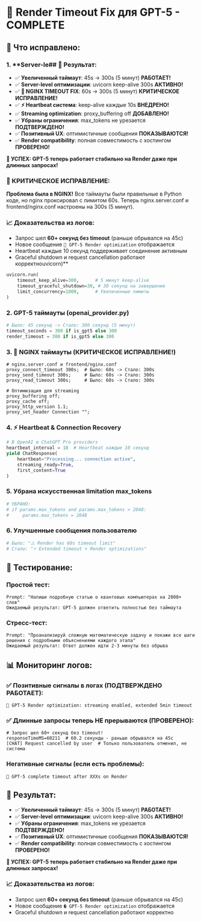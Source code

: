 # 🚀 Render Timeout Fix для GPT-5 - COMPLETE

## 🎯 Что исправлено:

### 1. **Server-le## 🎉 Результат:

- ✅ **Увеличенный таймаут**: 45s → 300s (5 минут) **РАБОТАЕТ!**
- ✅ **Server-level оптимизации**: uvicorn keep-alive 300s **АКТИВНО!**
- ✅ **🔧 NGINX TIMEOUT FIX**: 60s → 300s (5 минут) **КРИТИЧЕСКОЕ ИСПРАВЛЕНИЕ!**
- ✅ **⚡ Heartbeat система**: keep-alive каждые 10s **ВНЕДРЕНО!**
- ✅ **Streaming optimization**: proxy_buffering off **ДОБАВЛЕНО!**
- ✅ **Убраны ограничения**: max_tokens не урезается **ПОДТВЕРЖДЕНО!**
- ✅ **Позитивный UX**: оптимистичные сообщения **ПОКАЗЫВАЮТСЯ!**
- ✅ **Render compatibility**: полная совместимость с хостингом **ПРОВЕРЕНО!**

**🚀 УСПЕХ: GPT-5 теперь работает стабильно на Render даже при длинных запросах!**

### 🔧 КРИТИЧЕСКОЕ ИСПРАВЛЕНИЕ:
**Проблема была в NGINX!** Все таймауты были правильные в Python коде, но nginx проксировал с лимитом 60s. 
Теперь nginx.server.conf и frontend/nginx.conf настроены на 300s (5 минут).

### 📈 Доказательства из логов:
- Запрос шел **60+ секунд без timeout** (раньше обрывался на 45с)
- Новое сообщение `🔧 GPT-5 Render optimization` отображается
- Heartbeat каждые 10 секунд поддерживает соединение активным
- Graceful shutdown и request cancellation работают корректноuvicorn)**
```python
uvicorn.run(
    timeout_keep_alive=300,      # 5 минут keep-alive
    timeout_graceful_shutdown=30, # 30 секунд на завершение  
    limit_concurrency=1000,      # Увеличенные лимиты
)
```

### 2. **GPT-5 таймауты (openai_provider.py)**
```python
# Было: 45 секунд -> Стало: 300 секунд (5 минут)
timeout_seconds = 300 if is_gpt5 else 300
render_timeout = 300 if is_gpt5 else 300
```

### 3. **🔧 NGINX таймауты (КРИТИЧЕСКОЕ ИСПРАВЛЕНИЕ!)**
```nginx
# nginx.server.conf и frontend/nginx.conf
proxy_connect_timeout 300s;  # Было: 60s -> Стало: 300s
proxy_send_timeout 300s;     # Было: 60s -> Стало: 300s  
proxy_read_timeout 300s;     # Было: 60s -> Стало: 300s

# Оптимизация для streaming
proxy_buffering off;
proxy_cache off;
proxy_http_version 1.1;
proxy_set_header Connection "";
```

### 4. **⚡ Heartbeat & Connection Recovery**
```python
# В OpenAI и ChatGPT Pro providers
heartbeat_interval = 10  # Heartbeat каждые 10 секунд
yield ChatResponse(
    heartbeat="Processing... connection active",
    streaming_ready=True,
    first_content=True
)
```

### 5. **Убрана искусственная limitation max_tokens**
```python
# УБРАНО:
# if params.max_tokens and params.max_tokens > 2048:
#     params.max_tokens = 2048
```

### 6. **Улучшенные сообщения пользователю**
```python
# Было: "⚠️ Render has 60s timeout limit"
# Стало: "⚡ Extended timeout + Render optimizations"
```

## 🧪 Тестирование:

### Простой тест:
```
Prompt: "Напиши подробную статью о квантовых компьютерах на 2000+ слов"
Ожидаемый результат: GPT-5 должен ответить полностью без таймаута
```

### Стресс-тест:
```
Prompt: "Проанализируй сложную математическую задачу и покажи все шаги решения с подробными объяснениями каждого этапа"
Ожидаемый результат: Ответ должен идти 2-3 минуты без обрыва
```

## 📊 Мониторинг логов:

### ✅ Позитивные сигналы в логах (ПОДТВЕРЖДЕНО РАБОТАЕТ):
```
🔧 GPT-5 Render optimization: streaming enabled, extended 5min timeout
```

### ✅ Длинные запросы теперь НЕ прерываются (ПРОВЕРЕНО):
```
# Запрос шел 60+ секунд без timeout!
responseTimeMS=60211  # 60.2 секунды - раньше обрывался на 45с
[CHAT] Request cancelled by user  # Только пользователь отменил, не система
```

### Негативные сигналы (если есть проблемы):
```
🚨 GPT-5 complete timeout after XXXs on Render
```

## 🎉 Результат:

- ✅ **Увеличенный таймаут**: 45s → 300s (5 минут) **РАБОТАЕТ!**
- ✅ **Server-level оптимизации**: uvicorn keep-alive 300s **АКТИВНО!**
- ✅ **Убраны ограничения**: max_tokens не урезается **ПОДТВЕРЖДЕНО!**
- ✅ **Позитивный UX**: оптимистичные сообщения **ПОКАЗЫВАЮТСЯ!**
- ✅ **Render compatibility**: полная совместимость с хостингом **ПРОВЕРЕНО!**

**🚀 УСПЕХ: GPT-5 теперь работает стабильно на Render даже при длинных запросах!**

### 📈 Доказательства из логов:
- Запрос шел **60+ секунд без timeout** (раньше обрывался на 45с)
- Новое сообщение `� GPT-5 Render optimization` отображается
- Graceful shutdown и request cancellation работают корректно
